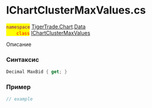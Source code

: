 
# IChartClusterMaxValues.cs
<mark style="color:purple;">`namespace`</mark> [TigerTrade.Chart](../../../../TigerTrade.Chart.md).[Data](../../../../TigerTrade.Chart/Data.md)  
<mark style="color:red;">&nbsp;&nbsp;&nbsp;&nbsp;&nbsp;&nbsp;&nbsp;`class`</mark> [IChartClusterMaxValues](../../IChartClusterMaxValues.cs.md)

Описание

### Синтаксис
```csharp
Decimal MaxBid { get; }
```
### Пример  
```csharp
// example
```
